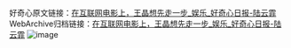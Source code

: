 好奇心原文链接：[在互联网电影上，王晶想先走一步_娱乐_好奇心日报-陆云霏](https://www.qdaily.com/articles/7739.html)
WebArchive归档链接：[在互联网电影上，王晶想先走一步_娱乐_好奇心日报-陆云霏](http://web.archive.org/web/20190623172704/https://www.qdaily.com/articles/7739.html)
![image](http://ww3.sinaimg.cn/large/007d5XDply1g3wjpufnc8j30u02o84qp)